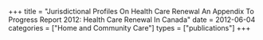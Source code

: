 +++
title = "Jurisdictional Profiles On Health Care Renewal An Appendix To Progress Report 2012: Health Care Renewal In Canada"
date = 2012-06-04
categories = ["Home and Community Care"]
types = ["publications"]
+++
